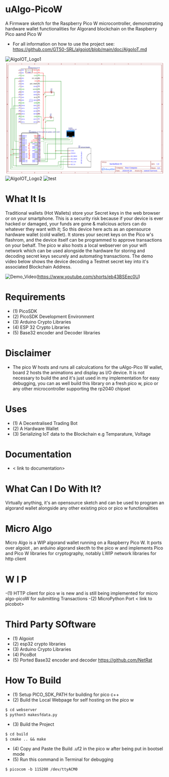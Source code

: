 # uAlgo-PicoW
A Firmware sketch for the Raspberry Pico W microcontroller, demonstrating hardware wallet functionalities for Algorand blockchain on the Raspberry Pico aand Pico W

- For all information on how to use the project see:
https://github.com/GT50-SRL/algoiot/blob/main/doc/AlgoIoT.md


![AlgoIOT_Logo1](https://github.com/Sam2much96/uAlgo-PicoW/blob/dev/logo.png)
![board_schematics](https://github.com/Sam2much96/algoiot/blob/dev/Schematic_hackathon1_2024-05-20.png)
![AlgoIOT_Logo2](https://github.com/GT50-SRL/algoiot/assets/2614303/ba16d833-7ad2-47f5-8bae-315dbd41f9d2)
![test](https://github.com/Sam2much96/uAlgo-PicoW/blob/dev/2024-06-09-162435_1366x768_scrot.png)


# What It Is
Traditional wallets (Hot Wallets) store your Secret keys in the web browser or on your smartphone. This is a security risk because if your device is ever hacked or damaged, your funds are gone & malicious actors can do whatever they want with it; So this device here acts as an opensource hardware wallet (cold wallet). It stores your secret keys on the Pico w's flashrom, and the device itself can be programmed to approve transactions on your behalf. The pico w also hosts a local webserver on your wifi network which can be used alongside the hardware for storing and decoding secret keys securely and automating transactions. The demo video below shows the device decoding a Testnet secret key into it's associated Blockchain Address. 

![Demo_Video](https://img.youtube.com/vi/eb43BSEec0U/maxresdefault.jpg)(https://www.youtube.com/shorts/eb43BSEec0U)

# Requirements

- (1) PicoSDK
- (2) PicoSDK Development Environment
- (3) Arduino Crypto Libraries
- (4) ESP 32 Crypto Libraries
- (5) Base32 encoder and Decoder libraries

# Disclaimer
- The pico W hosts and runs all calculcations for the uAlgo-Pico W wallet, board 2 hosts the animations and display as I/O device. It is not necessary to build the and it's just used in my implementation for easy debugging, you can as well build this library on a fresh pico w, pico or any other microcontroller supporting the rp2040 chipset

# Uses
- (1) A Decentralised Trading Bot
- (2) A Hardware Wallet
- (3) Serializing IoT data to the Blockchain e.g Temparature, Voltage 

# Documentation
- < link to documentation>

# What Can I Do With It?
Virtually anything, it's an opensource sketch and can be used to program an algorand wallet alongside any other existing pico or pico w functionalities

# Micro Algo

Micro Algo is a WIP algorand wallet running on a Raspberry Pico W. It ports over algoiot <include link to algoiot>, an arduino algorand skecth to the pico w and implements Pico and Pico W libraries for cryptography, notably LWIP network libraries for http client

# W I P
-(1) HTTP client for pico w is new and is still being implemented for micro algo-picoW for submitting Transactions
-(2) MicroPython Port < link to picobot>

# Third Party SOftware
- (1) Algoiot
- (2) esp32 crypto libraries <link>
- (3) Arduino Crypto Libraries <link>
- (4) PicoBot <link>
- (5) Ported Base32 encoder and decoder <https://github.com/NetRat>

# How To Build
- (1) Setup PICO_SDK_PATH for building for pico c++ 
- (2) Build the Local Webpage for self hosting on the pico w

```
$ cd webserver
$ python3 makesfdata.py
```

- (3) Build the Project 

```
$ cd build
$ cmake .. && make
```

- (4) Copy and Paste the Build .uf2 in the pico w after being put in bootsel mode
- (5) Run this command in Terminal for debugging

```
$ picocom -b 115200 /dev/ttyACM0
```

